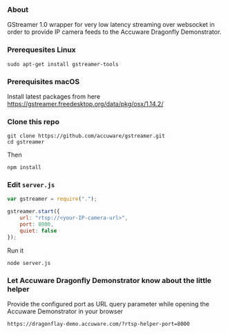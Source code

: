 ### About
GStreamer 1.0 wrapper for very low latency streaming over websocket in order to provide IP camera feeds to the Accuware Dragonfly Demonstrator.

### Prerequesites Linux
```
sudo apt-get install gstreamer-tools
```
### Prerequisites macOS
Install latest packages from here https://gstreamer.freedesktop.org/data/pkg/osx/1.14.2/

### Clone this repo
```
git clone https://github.com/accuware/gstreamer.git
cd gstreamer
```
Then 
```
npm install
```

### Edit `server.js` 
```javascript
var gstreamer = require(".");

gstreamer.start({
    url: "rtsp://<your-IP-camera-url>",
    port: 8000,
    quiet: false
});
```

Run it 

```
node server.js
```

### Let Accuware Dragonfly Demonstrator know about the little helper
Provide the configured port as URL query parameter while opening the Accuware Demonstrator in your browser

```
https://dragonflay-demo.accuware.com/?rtsp-helper-port=8000
```
